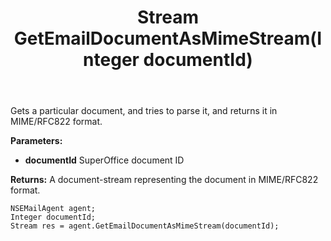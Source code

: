 ﻿---
uid: crmscript_ref_NSEMailAgent_GetEmailDocumentAsMimeStream
title: Stream GetEmailDocumentAsMimeStream(Integer documentId)
intellisense: NSEMailAgent.GetEmailDocumentAsMimeStream
keywords: NSEMailAgent, GetEmailDocumentAsMimeStream
so.topic: reference
---

Gets a particular document, and tries to parse it, and returns it in MIME/RFC822 format.

**Parameters:**
 - **documentId** SuperOffice document ID

**Returns:** A document-stream representing the document in MIME/RFC822 format.

```crmscript
NSEMailAgent agent;
Integer documentId;
Stream res = agent.GetEmailDocumentAsMimeStream(documentId);
```

